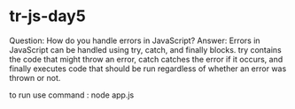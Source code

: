 # tr-js-day5
Question: How do you handle errors in JavaScript?
Answer: Errors in JavaScript can be handled using try, catch, and finally blocks. try contains the code that might throw an error, catch catches the error if it occurs, and finally executes code that should be run regardless of whether an error was thrown or not.

to run use command : node app.js
